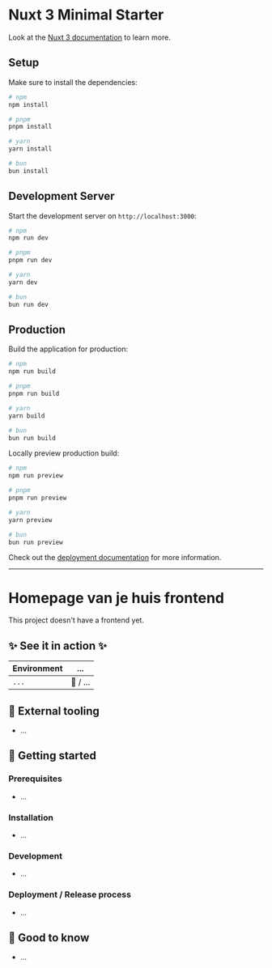 # Nuxt 3 Minimal Starter

Look at the [Nuxt 3 documentation](https://nuxt.com/docs/getting-started/introduction) to learn more.

## Setup

Make sure to install the dependencies:

```bash
# npm
npm install

# pnpm
pnpm install

# yarn
yarn install

# bun
bun install
```

## Development Server

Start the development server on `http://localhost:3000`:

```bash
# npm
npm run dev

# pnpm
pnpm run dev

# yarn
yarn dev

# bun
bun run dev
```

## Production

Build the application for production:

```bash
# npm
npm run build

# pnpm
pnpm run build

# yarn
yarn build

# bun
bun run build
```

Locally preview production build:

```bash
# npm
npm run preview

# pnpm
pnpm run preview

# yarn
yarn preview

# bun
bun run preview
```

Check out the [deployment documentation](https://nuxt.com/docs/getting-started/deployment) for more information.

---

<!--

Hi developer!

You can fill this readme for your own project.
Try to keep the root readme as short as possible.
Link to separate markdown files in /documentation for extensive information about a topic.

Good luck!

-->

# Homepage van je huis frontend

This project doesn't have a frontend yet.

## ✨ See it in action ✨

| Environment | ...      |
| ----------- | -------- |
| `...`       | 🚧 / ... |

## 🧰 External tooling

<!-- Provide links to external used tooling, like a Sketch, Jira, etc. -->

- ...

## 🚀 Getting started

### Prerequisites

<!--
   Which software or library's are needed to be able to install this project?
 -->

- ...

### Installation

<!-- How to install this project (after having the prerequisites)? -->

- ...

### Development

<!-- How to actually start developing? -->

- ...

### Deployment / Release process

<!-- How to deploy it to an environment or release it to an environment / store? -->

- ...

## 🤚 Good to know

<!--
  A place to provide extra information (or links to it) about the project.
-->

- ...

<!--

or use headings (when having lots of information)

## ...
...

-->
